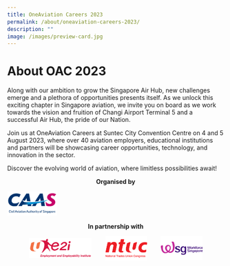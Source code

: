 ```yaml
---
title: OneAviation Careers 2023
permalink: /about/oneaviation-careers-2023/
description: ""
image: /images/preview-card.jpg
---
```

# About OAC 2023

Along with our ambition to grow the Singapore Air Hub, new challenges emerge and a plethora of opportunities presents itself. As we unlock this exciting chapter in Singapore aviation, we invite you on board as we work towards the vision and fruition of Changi Airport Terminal 5 and a successful Air Hub, the pride of our Nation.
	
Join us at OneAviation Careers at Suntec City Convention Centre on 4 and 5 August 2023, where over 40 aviation employers, educational institutions and partners will be showcasing career opportunities, technology, and innovation in the sector.
	
Discover the evolving world of aviation, where limitless possibilities await!

<p style="text-align:center;font-weight: bold;">Organised by</p>
<img alt="Civil Aviation Authority of Singapore" style="text-align:center;width: 23%;" src="/images/caas-logo.png">

<p style="text-align:center;font-weight: bold;">In partnership with</p>
<div style="display:flex;flex-direction:row; gap: 8%;width:80%; margin:auto;align-items: center;">
	<div style="flex:1.5;">
		<img alt="ue2i" src="/images/e2iimg.png">
	</div>
	<div style="flex:1;">
	<img alt="NTUC" src="/images/ntuc-logo.png">
	</div>
	<div style="flex:1;">
	<img alt="WSG" src="/images/wsgimg.png">
	</div>
</div>